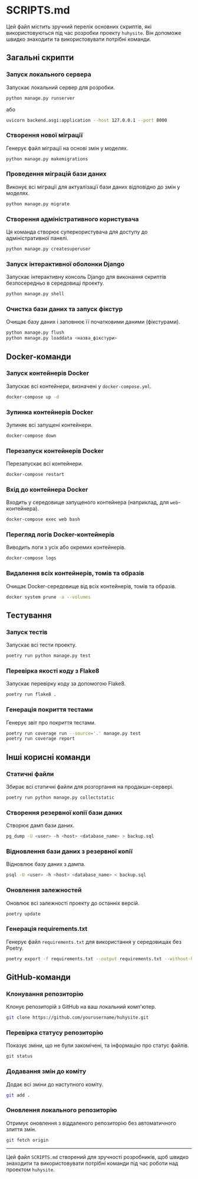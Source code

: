 
# SCRIPTS.md

Цей файл містить зручний перелік основних скриптів, які використовуються під час розробки проекту `huhysite`. Він допоможе швидко знаходити та використовувати потрібні команди.

## Загальні скрипти

### Запуск локального сервера
Запускає локальний сервер для розробки.

```bash
python manage.py runserver
```

або

```bash
uvicorn backend.asgi:application --host 127.0.0.1 --port 8000
```
### Створення нової міграції
Генерує файл міграції на основі змін у моделях.

```bash
python manage.py makemigrations
```

### Проведення міграцій бази даних
Виконує всі міграції для актуалізації бази даних відповідно до змін у моделях.

```bash
python manage.py migrate
```

### Створення адміністративного користувача
Ця команда створює суперкористувача для доступу до адміністративної панелі.

```bash
python manage.py createsuperuser
```

### Запуск інтерактивної оболонки Django
Запускає інтерактивну консоль Django для виконання скриптів безпосередньо в середовищі проекту.

```bash
python manage.py shell
```

### Очистка бази даних та запуск фікстур
Очищає базу даних і заповнює її початковими даними (фікстурами).

```bash
python manage.py flush
python manage.py loaddata <назва_фікстури>
```

## Docker-команди

### Запуск контейнерів Docker
Запускає всі контейнери, визначені у `docker-compose.yml`.

```bash
docker-compose up -d
```

### Зупинка контейнерів Docker
Зупиняє всі запущені контейнери.

```bash
docker-compose down
```

### Перезапуск контейнерів Docker
Перезапускає всі контейнери.

```bash
docker-compose restart
```

### Вхід до контейнера Docker
Входить у середовище запущеного контейнера (наприклад, для `web`-контейнера).

```bash
docker-compose exec web bash
```

### Перегляд логів Docker-контейнерів
Виводить логи з усіх або окремих контейнерів.

```bash
docker-compose logs
```

### Видалення всіх контейнерів, томів та образів
Очищає Docker-середовище від всіх контейнерів, томів та образів.

```bash
docker system prune -a --volumes
```

## Тестування

### Запуск тестів
Запускає всі тести проекту.

```bash
poetry run python manage.py test
```

### Перевірка якості коду з Flake8
Запускає перевірку коду за допомогою Flake8.

```bash
poetry run flake8 .
```

### Генерація покриття тестами
Генерує звіт про покриття тестами.

```bash
poetry run coverage run --source='.' manage.py test
poetry run coverage report
```

## Інші корисні команди

### Статичні файли
Збирає всі статичні файли для розгортання на продакшн-сервері.

```bash
poetry run python manage.py collectstatic
```

### Створення резервної копії бази даних
Створює дамп бази даних.

```bash
pg_dump -U <user> -h <host> <database_name> > backup.sql
```

### Відновлення бази даних з резервної копії
Відновлює базу даних з дампа.

```bash
psql -U <user> -h <host> <database_name> < backup.sql
```

### Оновлення залежностей
Оновлює всі залежності проекту до останніх версій.

```bash
poetry update
```

### Генерація requirements.txt
Генерує файл `requirements.txt` для використання у середовищах без Poetry.

```bash
poetry export -f requirements.txt --output requirements.txt --without-hashes
```

## GitHub-команди

### Клонування репозиторію
Клонує репозиторій з GitHub на ваш локальний комп'ютер.

```bash
git clone https://github.com/yourusername/huhysite.git
```

### Перевірка статусу репозиторію
Показує зміни, що не були закомічені, та інформацію про статус файлів.
```bash
git status
```

### Додавання змін до коміту
Додає всі зміни до наступного коміту.

```bash
git add .
```
### Оновлення локального репозиторію
Отримує оновлення з віддаленого репозиторію без автоматичного злиття змін.

```bash
git fetch origin
```

---

Цей файл `SCRIPTS.md` створений для зручності розробників, щоб швидко знаходити та використовувати потрібні команди під час роботи над проектом `huhysite`.
